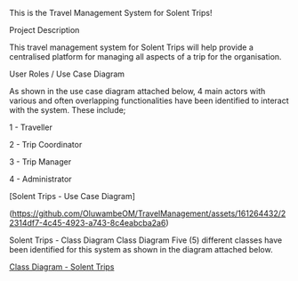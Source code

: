 This is the Travel Management System for Solent Trips!

Project Description

This travel management system for Solent Trips will help provide a centralised platform for managing all aspects of a trip for the organisation. 

User Roles / Use Case Diagram

As shown in the use case diagram attached below, 4 main actors with various and often overlapping functionalities have been identified to interact with the system. 
These include;

1 - Traveller

2 - Trip Coordinator

3 - Trip Manager

4 - Administrator


[Solent Trips - Use Case Diagram]

(https://github.com/OluwambeOM/TravelManagement/assets/161264432/22314df7-4c45-4923-a743-8c4eabcba2a6)


Solent Trips - Class Diagram
Class Diagram
Five (5) different classes have been identified for this system as shown in the diagram attached below.

[Class Diagram - Solent Trips](
https://github.com/OluwambeOM/TravelManagement/assets/161264432/a44dd740-4336-41e2-a3a0-9aeddf2951ed)

